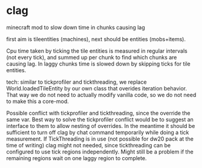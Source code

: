 clag
====

minecraft mod to slow down time in chunks causing lag

first aim is tileentities (machines), next should be entities (mobs+items).

Cpu time taken by ticking the tile entities is measured in regular intervals (not every tick),
and summed up per chunk to find which chunks are causing lag.
In laggy chunks time is slowed down by skipping ticks for tile entities.

tech: similar to tickprofiler and tickthreading, we replace World.loadedTileEntity by our own class that overides iteration behavior.
That way we do not need to actually modify vanilla code, so we do not need to make this a core-mod.

Possible conflict with tickprofiler and tickthreading, since the override the same var.
Best way to solve the tickprofiler conflict would be to suggest an interface to them to allow nesting of overrides.
In the meantime it should be sufficient to turn off clag by chat command temporarily while doing a tick measurement.
If TickThreading is in use (not possible for dw20 pack at the time of writing) clag might not needed, 
since tickthreading can be configured to use tick regions independently.
Might still be a problem if the remaining regions wait on one laggy region to complete.

